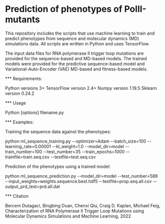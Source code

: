 # Prediction of phenotypes of PolII-mutants

This repository includes the scripts that use machine learning to train and predict phenotypes from sequence and molecular dynamics (MD) simulations data. All scripts are written in Python and uses TensorFlow. 

The input data files for RNA polymerase II trigger loop mutations are provided for the sequence-based and MD-based models. The trained models were provided for the predictive sequence-based model and Variational-Auto-Encoder (VAE) MD-based and fitness-based models.  

*** Requirements:

Python versions 3+
TensorFlow version 2.4+
Numpy version 1.19.5
Sklearn version 0.24.2

*** Usage

Python [options] filename.py

*** Examples:

Training the sequence data against the phenotypes:

python ml_sequence_training.py --optimizer=Adam --batch_size=100 --learning_rate=0.00001 --kl_weight=1.0 --model_dir=model --train_number=100 --test_number=35 --train_epochs=1000 --trainfile=train.seq.csv --testfile=test.seq.csv

Prediction of the phenotypes using a trained model:

python ml_sequence_prediction.py --model_dir=model --test_number=589 --input_weights=weights.sequence.best.hdf5 --testfile=prop.seq.all.csv --output_prd_test=prd.all.dat

*** Citation

Bercem Dutagaci, Bingbing Duan, Chenxi Qiu, Craig D. Kaplan, Michael Feig, Characterization of RNA Polymerase II Trigger Loop Mutations using Molecular Dynamics Simulations and Machine Learning, 2022
